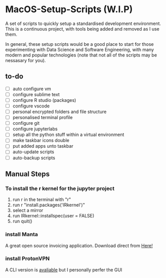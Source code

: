 # MacOS-Setup-Scripts (W.I.P)
A set of scripts to quickly setup a standardised development environment. This is a continuous project, with tools being added and removed as I use them. 

In general, these setup scripts would be a good place to start for those experimenting with Data Science and Software Engineering, with many modern and popular technologies (note that not all of the scripts may be nessasary for you).

## to-do
- [ ] auto configure vm
- [ ] configure sublime text
- [ ] configure R studio (packages)
- [ ] configure vscode
- [ ] personal encrypted folders and file structure
- [ ] personalised terminal profile
- [ ] configure git
- [ ] configure jupyterlabs
- [ ] setup all the python stuff within a virtual environment
- [ ] make taskbar icons double
- [ ] put added apps unto taskbar
- [ ] auto-update scripts
- [ ] auto-backup scripts

## Manual Steps

### To install the r kernel for the jupyter project
1. run r in the terminal with "r"
2. run r "install.packages('IRkernel')"
3. select a mirror
4. run IRkernel::installspec(user = FALSE)
5.  run quit()

### install Manta
A great open source invoicing application.
Download direct from [Here!](https://github.com/hql287/Manta#downloads)

### install ProtonVPN
A CLI version is [avaliable](https://github.com/ProtonVPN/linux-cli) but I personally perfer the GUI 
